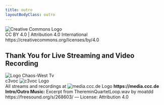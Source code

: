 ```yaml
---
title: outro
layoutBodyClass: outro
---
```



<div class="cc-logo-license">
<img
    alt="Creative Commons Logo"
    src="{{rootPath}}/img/partners/creative-commins_logo.svg"
    />
<div>
    CC BY 4.0 | Attribution 4.0 International <br />
    https://creativecommons.org/licenses/by/4.0
</div>
</div>

<h2 class="thanks">Thank You for Live Streaming and Video Recording</h2>

<div class="chaos-west-thanks">
    <img class="chaos-west" alt="Logo Chaos-West Tv" src="{{rootPath}}/img/partners/chaos-west-tv_logo.svg"
    /><div
        class="c3voc">c3voc <img
        alt="c3voc Logo"
        src="{{rootPath}}/img/partners/c3voc_logo.svg"
        />
    </div>
    <div
        class="media-ccc-de">
        All streams and recordings at
        <img
            alt="media.ccc.de Logo"
            src="{{rootPath}}/img/partners/media-ccc-de_logo.svg"
            />
         <strong>https://media.ccc.de</strong>
    </div>
    <div class="music-attribution">
        <strong>Intro/Outro Music:</strong> Excerpt from ThereminQuartetLoop.wav by moatdd<br />https://freesound.org/s/268603/ — License: Attribution 4.0
    </div>
</div>
